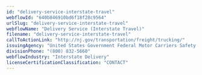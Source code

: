```yaml
---
id: "delivery-service-interstate-travel"
webflowId: "640b846910bd6f18f28c9564"
urlSlug: "delivery-service-interstate-travel"
webflowName: "Delivery Service (Interstate Travel)"
filename: "delivery-service-interstate-travel"
callToActionLink: "http://nj.gov/transportation/freight/trucking/"
issuingAgency: "United States Government Federal Motor Carriers Safety Administration"
divisionPhone: "(800) 832-5660"
webflowIndustry: "Interstate Delivery"
licenseCertificationClassification: "CONTACT"
---
```

